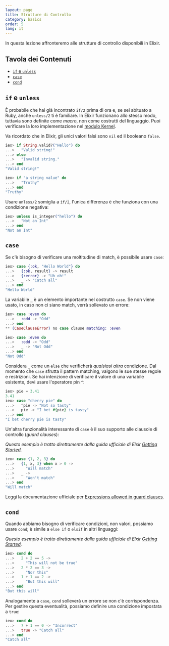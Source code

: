 ```yaml
---
layout: page
title: Strutture di Controllo
category: basics
order: 5
lang: it
---
```


In questa lezione affronteremo alle strutture di controllo disponibili in Elixir.

## Tavola dei Contenuti

- [`if` e `unless`](#if-e-unless)
- [`case`](#case)
- [`cond`](#cond)

## `if` e `unless`

È probabile che hai già incontrato `if/2` prima di ora e, se sei abituato a Ruby, anche `unless/2` ti è familiare. In Elixir funzionano allo stesso modo, tuttavia sono definite come _macro_, non come costrutti del linguaggio. Puoi verificare la loro implementazione nel [modulo Kernel](http://elixir-lang.org/docs/stable/elixir/#!Kernel.html).

Va ricordato che in Elixir, gli unici valori falsi sono `nil` ed il booleano `false`.

```elixir
iex> if String.valid?("Hello") do
...>   "Valid string!"
...> else
...>   "Invalid string."
...> end
"Valid string!"

iex> if "a string value" do
...>   "Truthy"
...> end
"Truthy"
```

Usare `unless/2` somiglia a `if/2`, l'unica differenza è che funziona con una condizione negativa:

```elixir
iex> unless is_integer("hello") do
...>   "Not an Int"
...> end
"Not an Int"
```

## `case`

Se c'è bisogno di verificare una moltitudine di match, è possibile usare `case`:

```elixir
iex> case {:ok, "Hello World"} do
...>   {:ok, result} -> result
...>   {:error} -> "Uh oh!"
...>   _ -> "Catch all"
...> end
"Hello World"
```

La variabile `_` è un elemento importante nel costrutto `case`. Se non viene usato, in caso non ci siano match, verrà sollevato un errore:

```elixir
iex> case :even do
...>   :odd -> "Odd"
...> end
** (CaseClauseError) no case clause matching: :even

iex> case :even do
...>   :odd -> "Odd"
...>   _ -> "Not Odd"
...> end
"Not Odd"
```

Considera `_` come un `else` che verificherà _qualsiasi altra_ condizione.
Dal momento che `case` sfrutta il pattern matching, valgono le sue stesse regole e restrizioni. Se hai intenzione di verificare il valore di una variabile esistente, devi usare l'operatore pin `^`:

```elixir
iex> pie = 3.41
3.41
iex> case "cherry pie" do
...>   ^pie -> "Not so tasty"
...>   pie -> "I bet #{pie} is tasty"
...> end
"I bet cherry pie is tasty"
```

Un'altra funzionalità interessante di `case` è il suo supporto alle clausole di controllo (_guard clauses_):

_Questo esempio è tratto direttamente dalla guida ufficiale di Elxir [Getting Started](http://elixir-lang.org/getting-started/case-cond-and-if.html#case)._

```elixir
iex> case {1, 2, 3} do
...>   {1, x, 3} when x > 0 ->
...>     "Will match"
...>   _ ->
...>     "Won't match"
...> end
"Will match"
```

Leggi la documentazione ufficiale per [Expressions allowed in guard clauses](http://elixir-lang.org/getting-started/case-cond-and-if.html#expressions-in-guard-clauses).


## `cond`

Quando abbiamo bisogno di verificare condizioni, non valori, possiamo usare `cond`; è simile a `else if` o `elsif` in altri linguaggi:

_Questo esempio è tratto direttamente dalla guida ufficiale di Elxir [Getting Started](http://elixir-lang.org/getting-started/case-cond-and-if.html#cond)._

```elixir
iex> cond do
...>   2 + 2 == 5 ->
...>     "This will not be true"
...>   2 * 2 == 3 ->
...>     "Nor this"
...>   1 + 1 == 2 ->
...>     "But this will"
...> end
"But this will"
```

Analogamente a `case`, `cond` solleverà un errore se non c'è corrispondenza. Per gestire questa eventualità, possiamo definire una condizione impostata a `true`:

```elixir
iex> cond do
...>   7 + 1 == 0 -> "Incorrect"
...>   true -> "Catch all"
...> end
"Catch all"
```
